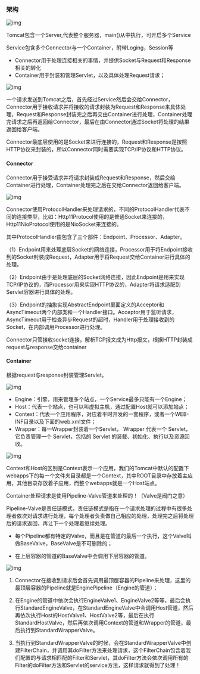 ### 架构

 ![img](https://pic2.zhimg.com/v2-1b87e3d9b3b86490febe3a6f91c852b1_b.jpg) 

Tomcat包含一个Server,代表整个服务器，main()从中执行，可开启多个Service

Service包含多个Connector与一个Container，附带Loging，Session等

* Connector用于处理连接相关的事情，并提供Socket与Request和Response相关的转化
* Container用于封装和管理Servlet，以及具体处理Request请求； 

 ![img](https://pic4.zhimg.com/v2-a87983f46acc0b8219827fbd3963b50f_b.jpg) 

一个请求发送到Tomcat之后，首先经过Service然后会交给Connector，Connector用于接收请求并将接收的请求封装为Request和Response来具体处理，Request和Response封装完之后再交由Container进行处理，Container处理完请求之后再返回给Connector，最后在由Connector通过Socket将处理的结果返回给客户端。

Connector最底层使用的是Socket来进行连接的，Request和Response是按照HTTP协议来封装的，所以Connector同时需要实现TCP/IP协议和HTTP协议。

#### Connector

 Connector用于接受请求并将请求封装成Request和Response，然后交给Container进行处理，Container处理完之后在交给Connector返回给客户端。 

 ![img](https://pic2.zhimg.com/v2-2dcdac0a54b22ae6ffb73b421ebe2dd5_b.jpg) 

Connector使用ProtocolHandler来处理请求的，不同的ProtocolHandler代表不同的连接类型，比如：Http11Protocol使用的是普通Socket来连接的，Http11NioProtocol使用的是NioSocket来连接的。

其中ProtocolHandler由包含了三个部件：Endpoint、Processor、Adapter。

（1）Endpoint用来处理底层Socket的网络连接，Processor用于将Endpoint接收到的Socket封装成Request，Adapter用于将Request交给Container进行具体的处理。

（2）Endpoint由于是处理底层的Socket网络连接，因此Endpoint是用来实现TCP/IP协议的，而Processor用来实现HTTP协议的，Adapter将请求适配到Servlet容器进行具体的处理。

（3）Endpoint的抽象实现AbstractEndpoint里面定义的Acceptor和AsyncTimeout两个内部类和一个Handler接口。Acceptor用于监听请求，AsyncTimeout用于检查异步Request的超时，Handler用于处理接收到的Socket，在内部调用Processor进行处理。

Connector只管接收socket连接，解析TCP报文成为Http报文，根据HTTP封装成request与response交给container

#### Container

根据request与response封装管理Servlet。

 ![img](https://pic1.zhimg.com/v2-e7f2c6bacaae08078f749881fb32d208_b.jpg)  

* Engine：引擎，用来管理多个站点，一个Service最多只能有一个Engine； 
* Host：代表一个站点，也可以叫虚拟主机，通过配置Host就可以添加站点； 
* Context：代表一个应用程序，对应着平时开发的一套程序，或者一个WEB-INF目录以及下面的web.xml文件； 
* Wrapper：每一Wrapper封装着一个Servlet， Wrapper 代表一个 Servlet，它负责管理一个 Servlet，包括的 Servlet 的装载、初始化、执行以及资源回收。 

 ![img](https://pic2.zhimg.com/v2-4b9df0f9eefdb94c8d54d61b2f7d6f21_b.jpg) 

 Context和Host的区别是Context表示一个应用，我们的Tomcat中默认的配置下webapps下的每一个文件夹目录都是一个Context，其中ROOT目录中存放着主应用，其他目录存放着子应用，而整个webapps就是一个Host站点。 

Container处理请求是使用Pipeline-Valve管道来处理的！（Valve是阀门之意）

Pipeline-Valve是责任链模式，责任链模式是指在一个请求处理的过程中有很多处理者依次对请求进行处理，每个处理者负责做自己相应的处理，处理完之后将处理后的请求返回，再让下一个处理着继续处理。

* 每个Pipeline都有特定的Valve，而且是在管道的最后一个执行，这个Valve叫做BaseValve，BaseValve是不可删除的；

* 在上层容器的管道的BaseValve中会调用下层容器的管道。

 ![img](https://pic3.zhimg.com/v2-5712e158ebb713058e63593876a2efc6_b.jpg) 

1. Connector在接收到请求后会首先调用最顶层容器的Pipeline来处理，这里的最顶层容器的Pipeline就是EnginePipeline（Engine的管道）；

2. 在Engine的管道中依次会执行EngineValve1、EngineValve2等等，最后会执行StandardEngineValve，在StandardEngineValve中会调用Host管道，然后再依次执行Host的HostValve1、HostValve2等，最后在执行StandardHostValve，然后再依次调用Context的管道和Wrapper的管道，最后执行到StandardWrapperValve。

3. 当执行到StandardWrapperValve的时候，会在StandardWrapperValve中创建FilterChain，并调用其doFilter方法来处理请求，这个FilterChain包含着我们配置的与请求相匹配的Filter和Servlet，其doFilter方法会依次调用所有的Filter的doFilter方法和Servlet的service方法，这样请求就得到了处理！